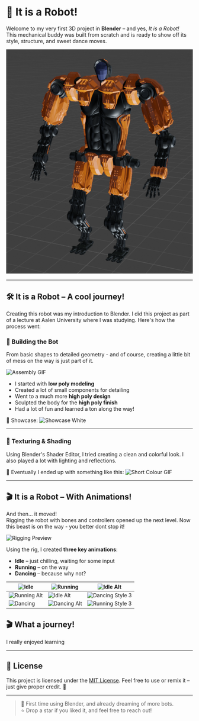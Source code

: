 # 🤖 It is a Robot!

Welcome to my very first 3D project in **Blender** – and yes, *It is a Robot!*  
This mechanical buddy was built from scratch and is ready to show off its style, structure, and sweet dance moves.

![Robo Front View](media/img/Robo_Colour_Full_Front_View_Lighting.png)

---

## 🛠️ It is a Robot – A cool journey!

Creating this robot was my introduction to Blender. I did this project as part of a lecture at Aalen University
where I was studying. Here's how the process went:

### 🧩 Building the Bot
From basic shapes to detailed geometry - and of course, creating a little bit of mess on the way is just part of it.

![Assembly GIF](media/gifs/Blender_Robo_SingleParts.gif)

- I started with **low poly modeling**
- Created a lot of small components for detailing
- Went to a much more **high poly design**
- Sculpted the body for the **high poly finish**
- Had a lot of fun and learned a ton along the way!

🎥 Showcase:
![Showcase White](media/gifs/Robo_Showcase_White.gif)

---

### 🎨 Texturing & Shading

Using Blender's Shader Editor, I tried creating a clean and colorful look.
I also played a lot with lighting and reflections.

📸 Eventually I ended up with something like this:
![Short Colour GIF](media/gifs/Robo_Short_Showcase_Colour.gif)

---

## 🎬 It is a Robot – With Animations!

And then... it moved!  
Rigging the robot with bones and controllers opened up the next level.
Now this beast is on the way - you better dont stop it!

![Rigging Preview](media/gifs/Blender_Robo_White.gif)

Using the rig, I created **three key animations**:

- **Idle** – just chilling, waiting for some input
- **Running** – on the way
- **Dancing** – because why not?

| ![Idle](media/gifs/idle/Robo_Idle_Colour_Front_View.gif)          | ![Running](media/gifs/walk/Robo_Walking_Black_Grid_Front_View.gif) | ![Idle Alt](media/gifs/idle/Robo_Idle_White_Front_View.gif)               |
|-------------------------------------------------------------------|--------------------------------------------------------------------|---------------------------------------------------------------------------|
| ![Running Alt](media/gifs/walk/Robo_Walking_White_Front_View.gif) | ![Idle Alt](media/gifs/idle/Robo_Idle_White_Front_View.gif)        | ![Dancing Style 3](media/gifs/dance/Robo_Dance_White_Grid_Front_View.gif) |
| ![Dancing](media/gifs/dance/Robo_Dance_Black_Grid_Front_View.gif) | ![Dancing Alt](media/gifs/dance/Robo_Dance_Color_Front_View.gif)   | ![Running Style 3](media/gifs/walk/Robo_Walking_White_Top_View.gif)       |
## 🎬 What a journey!
I really enjoyed learning

---

## 📜 License

This project is licensed under the [MIT License](LICENSE).
Feel free to use or remix it – just give proper credit. 🤝

---

> 🧠 First time using Blender, and already dreaming of more bots.  
> ⭐ Drop a star if you liked it, and feel free to reach out!
